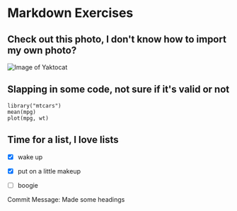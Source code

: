 # Markdown Exercises
## Check out this photo, I don't know how to import my own photo?

![Image of Yaktocat](https://octodex.github.com/images/yaktocat.png)


## Slapping in some code, not sure if it's valid or not

```
library("mtcars")
mean(mpg)
plot(mpg, wt)
```

## Time for a list, I love lists

- [x] wake up
- [x] put on a little makeup
- [ ] boogie









Commit Message: Made some headings
